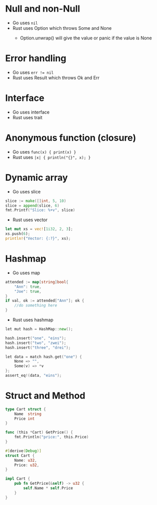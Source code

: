 Null and non-Null
=====
* Go uses `nil`
* Rust uses Option<T> which throws Some and None
    * Option<T>.unwrap() will give the value or panic if the value is None

Error handling
=====
* Go uses `err != nil`
* Rust uses Result<T> which throws Ok and Err

Interface
=====
* Go uses interface
* Rust uses trait

Anonymous function (closure)
=====
* Go uses `func(x) { print(x) }`
* Rust uses `|x| { println("{}", x); }`

Dynamic array
=====
* Go uses slice
```go
slice := make([]int, 5, 10)
slice = append(slice, 6)
fmt.Printf("Slice: %+v", slice)
```
* Rust uses vector
```rust
let mut xs = vec![1i32, 2, 3];
xs.push(6);
println!("Vector: {:?}", xs);
```

Hashmap
=====
* Go uses map
```go
attended := map[string]bool{
    "Ann": true,
    "Joe": true,
}
if val, ok := attended["Ann"]; ok {
    //do something here
}
```
* Rust uses hashmap
```go
let mut hash = HashMap::new();

hash.insert("one", "eins");
hash.insert("two", "zwei");
hash.insert("three", "drei");

let data = match hash.get("one") {
    None => "",
    Some(v) => *v
};
assert_eq!(data, "eins");
```

Struct and Method
=====
```go
type Cart struct {
    Name  string
    Price int
}

func (this *Cart) GetPrice() {
    fmt.Println("price:", this.Price)
}
```
```rust
#[derive(Debug)]
struct Cart {
    Name: u32,
    Price: u32,
}

impl Cart {
    pub fn GetPrice(&self) -> u32 {
        self.Name * self.Price
    }
}
```
